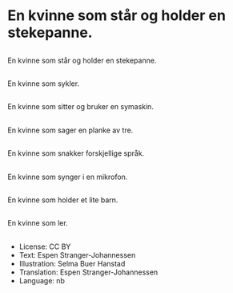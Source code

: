 # En kvinne som står og holder en stekepanne.

##
En kvinne som står og holder en stekepanne.

##
En kvinne som sykler.

##
En kvinne som sitter og bruker en symaskin.

##
En kvinne som sager en planke av tre.

##
En kvinne som snakker forskjellige språk.

##
En kvinne som synger i en mikrofon.

##
En kvinne som holder et lite barn.

##
En kvinne som ler.

##
* License: CC BY
* Text: Espen Stranger-Johannessen
* Illustration: Selma Buer Hanstad
* Translation: Espen Stranger-Johannessen
* Language: nb
